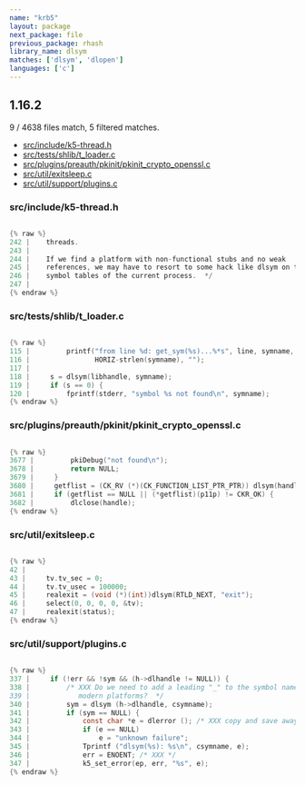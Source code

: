 ```yaml
---
name: "krb5"
layout: package
next_package: file
previous_package: rhash
library_name: dlsym
matches: ['dlsym', 'dlopen']
languages: ['c']
---
```

## 1.16.2
9 / 4638 files match, 5 filtered matches.

 - [src/include/k5-thread.h](#srcincludek5-threadh)
 - [src/tests/shlib/t_loader.c](#srctestsshlibt_loaderc)
 - [src/plugins/preauth/pkinit/pkinit_crypto_openssl.c](#srcpluginspreauthpkinitpkinit_crypto_opensslc)
 - [src/util/exitsleep.c](#srcutilexitsleepc)
 - [src/util/support/plugins.c](#srcutilsupportpluginsc)

### src/include/k5-thread.h

```c

{% raw %}
242 |    threads.
243 | 
244 |    If we find a platform with non-functional stubs and no weak
245 |    references, we may have to resort to some hack like dlsym on the
246 |    symbol tables of the current process.  */
247 | 
{% endraw %}

```
### src/tests/shlib/t_loader.c

```c

{% raw %}
115 |         printf("from line %d: get_sym(%s)...%*s", line, symname,
116 |                HORIZ-strlen(symname), "");
117 | 
118 |     s = dlsym(libhandle, symname);
119 |     if (s == 0) {
120 |         fprintf(stderr, "symbol %s not found\n", symname);
{% endraw %}

```
### src/plugins/preauth/pkinit/pkinit_crypto_openssl.c

```c

{% raw %}
3677 |         pkiDebug("not found\n");
3678 |         return NULL;
3679 |     }
3680 |     getflist = (CK_RV (*)(CK_FUNCTION_LIST_PTR_PTR)) dlsym(handle, "C_GetFunctionList");
3681 |     if (getflist == NULL || (*getflist)(p11p) != CKR_OK) {
3682 |         dlclose(handle);
{% endraw %}

```
### src/util/exitsleep.c

```c

{% raw %}
42 | 
43 |     tv.tv_sec = 0;
44 |     tv.tv_usec = 100000;
45 |     realexit = (void (*)(int))dlsym(RTLD_NEXT, "exit");
46 |     select(0, 0, 0, 0, &tv);
47 |     realexit(status);
{% endraw %}

```
### src/util/support/plugins.c

```c

{% raw %}
337 |     if (!err && !sym && (h->dlhandle != NULL)) {
338 |         /* XXX Do we need to add a leading "_" to the symbol name on any
339 |            modern platforms?  */
340 |         sym = dlsym (h->dlhandle, csymname);
341 |         if (sym == NULL) {
342 |             const char *e = dlerror (); /* XXX copy and save away */
343 |             if (e == NULL)
344 |                 e = "unknown failure";
345 |             Tprintf ("dlsym(%s): %s\n", csymname, e);
346 |             err = ENOENT; /* XXX */
347 |             k5_set_error(ep, err, "%s", e);
{% endraw %}

```